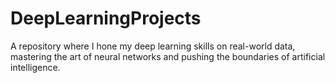 # DeepLearningProjects
A repository where I hone my deep learning skills on real-world data, mastering the art of neural networks and pushing the boundaries of artificial intelligence.
